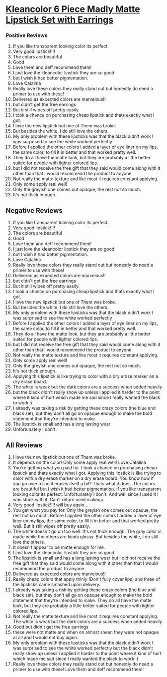 # [Kleancolor 6 Piece Madly Matte Lipstick Set with Earrings](https://products.checkmycream.com/products/Kleancolor-6-Piece-Madly-Matte-Lipstick-Set-with-Earrings.html)

### Positive Reviews

<ol>
      <li>If you like transparent looking color its perfect.</li>
      <li>Very good lipstick!!!!</li>
      <li>The colors are beautiful</li>
      <li>Good</li>
      <li>Love them and deff recommend them!</li>
      <li>I just love the kleancolor lipstick they are so good</li>
      <li>but I wish it had better pigmentation.</li>
      <li>Love Catalina</li>
      <li>Really love these colors they really stand out but honestly do need a primer to use with these!</li>
      <li>Delivered as expected colors are marvelous!!</li>
      <li>but didn&#x27;t get the free earrings</li>
      <li>But it still wipes off pretty easily.</li>
      <li>I took a chance on purchasing cheap lipstick and thats exactly what I got.</li>
      <li>I love the new lipstick but one of Them was broke.</li>
      <li>But besides the white, I do still love the others.</li>
      <li>My only problem with these lipsticks was that the black didn&#x27;t work I was surprised to see the white worked perfectly</li>
      <li>Before I applied the other colors I added a layer of eye liner on my lips, the same color, to  fill it in better and that worked pretty well.</li>
      <li>They do all have the matte look, but they are probably a little better suited for people with lighter colored lips.</li>
      <li>but I did not receive the free gift that they said would come along with it other than that I would recommend the product to anyone</li>
      <li>Not really the matte texture and like most it requires constant applying.</li>
      <li>Only some apply real well!</li>
      <li>Only the greyish one comes out opaque, the rest not so much.</li>
      <li>It&#x27;s not thick enough.</li>
</ol>


<h2>Negative Reviews</h2>
<ol>
<li> If you like transparent looking color its perfect.</li>
<li> Very good lipstick!!!!</li>
<li> The colors are beautiful</li>
<li> Good</li>
<li> Love them and deff recommend them!</li>
<li> I just love the kleancolor lipstick they are so good</li>
<li> but I wish it had better pigmentation.</li>
<li> Love Catalina</li>
<li> Really love these colors they really stand out but honestly do need a primer to use with these!</li>
<li> Delivered as expected colors are marvelous!!</li>
<li> but didn&#x27;t get the free earrings</li>
<li> But it still wipes off pretty easily.</li>
<li> I took a chance on purchasing cheap lipstick and thats exactly what I got.</li>
<li> I love the new lipstick but one of Them was broke.</li>
<li> But besides the white, I do still love the others.</li>
<li> My only problem with these lipsticks was that the black didn&#x27;t work I was surprised to see the white worked perfectly</li>
<li> Before I applied the other colors I added a layer of eye liner on my lips, the same color, to  fill it in better and that worked pretty well.</li>
<li> They do all have the matte look, but they are probably a little better suited for people with lighter colored lips.</li>
<li> but I did not receive the free gift that they said would come along with it other than that I would recommend the product to anyone</li>
<li> Not really the matte texture and like most it requires constant applying.</li>
<li> Only some apply real well!</li>
<li> Only the greyish one comes out opaque, the rest not so much.</li>
<li> It&#x27;s not thick enough.</li>
<li> Applying this lipstick is like trying to color with a dry erase marker on a dry erase board.</li>
<li> The white is weak but the dark colors are a success when added heavily</li>
<li> but the black didn&#x27;t really show up unless i applied it harder to the point where it kind of hurt which made me sad since I really wanted the black to work :(</li>
<li> I already was taking a risk by getting these crazy colors (the blue and black set), but they don&#x27;t all go on opaque enough to make the bold statement that they&#x27;re intended to make.</li>
<li> The lipstick is small and has a long lasting wear</li>
<li> Unfortunately I don&#x27;t.</li>
</ol>

<h2>All Reviews</h2>

<ol>
    <li> I love the new lipstick but one of Them was broke.</li>
    <li> It depends on the color! Only some apply real well! Love Catalina</li>
    <li> You&#x27;re getting what you paid for. I took a chance on purchasing cheap lipstick and thats exactly what I got. Applying this lipstick is like trying to color with a dry erase marker on a dry erase board. You know how if you go over a line it erases itself a bit? Thats what it does. The colors are beautiful but I wish it had better pigmentation. If you like transparent looking color its perfect. Unfortunately I don&#x27;t. And well since I used it I was stuck with it. Can&#x27;t return used makeup.</li>
    <li> Very good lipstick!!!! will buy again...</li>
    <li> You get what you pay for. Only the greyish one comes out opaque, the rest not so much. Before I applied the other colors I added a layer of eye liner on my lips, the same color, to  fill it in better and that worked pretty well. But it still wipes off pretty easily.</li>
    <li> The white doesn&#x27;t go on too well. It&#x27;s not thick enough. The gray color is matte while the others are kinda glossy. But besides the white, I do still love the others.</li>
    <li> It doesn&#x27;t appear to be matte enough for me.</li>
    <li> I just love the kleancolor lipstick they are so good</li>
    <li> The lipstick is small and has a long lasting wear but I did not receive the free gift that they said would come along with it other than that I would recommend the product to anyone</li>
    <li> Delivered as expected colors are marvelous!!</li>
    <li> Really cheap colors that apply thinly (Don&#x27;t fully cover lips) and three of the lipsticks came smashed upon delivery.</li>
    <li> I already was taking a risk by getting these crazy colors (the blue and black set), but they don&#x27;t all go on opaque enough to make the bold statement that they&#x27;re intended to make. They do all have the matte look, but they are probably a little better suited for people with lighter colored lips.</li>
    <li> Not really the matte texture and like most it requires constant applying. The white is weak but the dark colors are a success when added heavily</li>
    <li> Good but didn&#x27;t get the free earrings</li>
    <li> these were not matte and when on almost sheer. they were not opaque at all and I would not buy again.</li>
    <li> My only problem with these lipsticks was that the black didn&#x27;t work I was surprised to see the white worked perfectly but the black didn&#x27;t really show up unless i applied it harder to the point where it kind of hurt which made me sad since I really wanted the black to work :(</li>
    <li> Really love these colors they really stand out but honestly do need a primer to use with these! Love them and deff recommend them!</li>
</ol>




